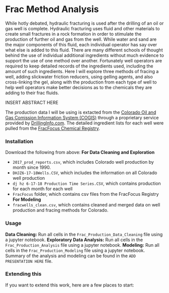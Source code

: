 
# Frac Method Analysis

While hotly debated, hydraulic fracturing is used after the drilling of an oil or gas well is complete.  Hydraulic fracturing uses fluid and other materials to create small fractures in a rock formation in order to stimulate the production of further oil and gas from the well.  While water and sand are the major components of this fluid, each individual operator has say over what else is added to this fluid.  There are many different schools of thought behind the use of individual additional ingredients without much evidence to support the use of one method over another.  Fortunately well operators are required to keep detailed records of the ingredients used, including the amount of such ingredients.  Here I will explore three methods of fracing a well, adding slickwater friction reducers, using gelling agents, and also cross-linking the gel, along with the production from each type of well to help well operators make better decisions as to the chemicals they are adding to their frac fluids.

INSERT ABSTRACT HERE

The production data I will be using is extacted from the [Colorado Oil and Gas Comission Information System (COGIS)](https://cogcc.state.co.us/data.html#/cogis) through a proprietary service provided by [DrillingInfo.com](DrillingInfo.com).  The detailed ingredient lists for each well were pulled from the [FracFocus Chemical Registry](http://fracfocusdata.org/).

### Installation
Download the following from above:
__For Data Cleaning and Exploration__
- `2017_prod_reports.csv`, which includes Colorado well production by month since 1990.
- `DHJZ6-17-18Wells.CSV`, which includes the information on all Colorado well production
- `dj hz 6-17-18 Production Time Series.CSV`, which contains production for each month for each well
- `FracFocus` folder, which contains csv files from the FracFocus Registry
__For Modeling__
- `fracwells_clean.csv`, which contains cleaned and merged data on well production and fracing methods for Colorado.

### Usage
__Data Cleaning:__ Run all cells in the `Frac_Production_Data_Cleaning` file using a jupyter notebook.
__Exploratory Data Analysis:__ Run all cells in the `Frac_Production_Analysis` file using a jupyter notebook.
__Modeling:__ Run all cells in the `Frac_Production_Modeling` file using a jupyter notebook.
Summary of the analysis and modeling can be found in the `ADD PRESENTATION HERE` file. 

### Extending this
If you want to extend this work, here are a few places to start:
